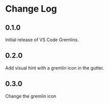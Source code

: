# Change Log

## 0.1.0

Initial release of VS Code Gremlins.

## 0.2.0

Add visual hint with a gremlin icon in the gutter.

## 0.3.0

Change the gremlin icon
